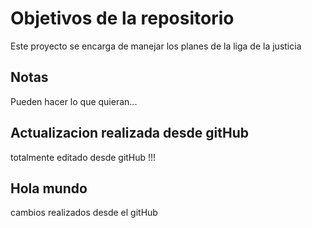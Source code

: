# Objetivos de la repositorio

Este proyecto se encarga de manejar los planes de la liga de la justicia


## Notas
Pueden hacer lo que quieran...


## Actualizacion realizada desde gitHub
totalmente editado desde gitHub !!!


## Hola mundo
cambios realizados desde el gitHub
